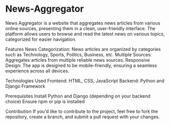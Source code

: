 # News-Aggregator
News Aggregator is a website that aggregates news articles from various online sources, presenting them in a clean, user-friendly interface. The platform allows users to browse and read the latest news on various topics, categorized for easier navigation.

Features
News Categorization: News articles are organized by categories such as Technology, Sports, Politics, Business, etc.
Multiple Sources: Aggregates articles from multiple reliable news sources.
Responsive Design: The app is designed to be mobile-friendly, ensuring a seamless experience across all devices.

Technologies Used
Frontend: HTML, CSS, JavaScript
Backend: Python and Django Framework

Prerequisites
Install Python and Django (depending on your backend choice)
Ensure npm or pip is installed

Contribution
If you'd like to contribute to the project, feel free to fork the repository, create a branch, and submit a pull request with your changes.

